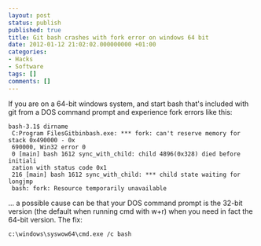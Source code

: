 ```yaml
---
layout: post
status: publish
published: true
title: Git bash crashes with fork error on windows 64 bit
date: 2012-01-12 21:02:02.000000000 +01:00
categories:
- Hacks
- Software
tags: []
comments: []
---
```

If you are on a 64-bit windows system, and start bash that's included with git from a DOS command prompt and experience fork errors like this:

```
bash-3.1$ dirname
 C:Program FilesGitbinbash.exe: *** fork: can't reserve memory for stack 0x490000 - 0x
 690000, Win32 error 0
 0 [main] bash 1612 sync_with_child: child 4896(0x328) died before initiali
 zation with status code 0x1
 216 [main] bash 1612 sync_with_child: *** child state waiting for longjmp
 bash: fork: Resource temporarily unavailable
```

... a possible cause can be that your DOS command prompt is the 32-bit version (the default when running cmd with w+r) when you need in fact the 64-bit version. The fix:

```
c:\windows\syswow64\cmd.exe /c bash
```

